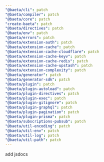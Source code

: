 ```yaml
---
"@baeta/cli": patch
"@baeta/compiler": patch
"@baeta/core": patch
"create-baeta": patch
"@baeta/directives": patch
"@baeta/env": patch
"@baeta/errors": patch
"@baeta/extension-auth": patch
"@baeta/extension-cache": patch
"@baeta/extension-cache-cloudflare": patch
"@baeta/extension-cache-keyv": patch
"@baeta/extension-cache-redis": patch
"@baeta/extension-cache-upstash": patch
"@baeta/extension-complexity": patch
"@baeta/generator": patch
"@baeta/generator-sdk": patch
"@baeta/plugin": patch
"@baeta/plugin-autoload": patch
"@baeta/plugin-directives": patch
"@baeta/plugin-exec": patch
"@baeta/plugin-gitignore": patch
"@baeta/plugin-graphql": patch
"@baeta/plugin-pagination": patch
"@baeta/plugin-prisma": patch
"@baeta/subscriptions-pubsub": patch
"@baeta/util-encoding": patch
"@baeta/util-env": patch
"@baeta/util-log": patch
"@baeta/util-path": patch
---
```


add jsdocs

